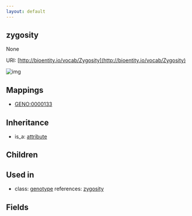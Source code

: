 ```yaml
---
layout: default
---
```


## zygosity


None

URI: [http://bioentity.io/vocab/Zygosity](http://bioentity.io/vocab/Zygosity)


![img](http://yuml.me/diagram/nofunky/class/%5Battribute%5D%5E-%5Bzygosity%5D)
## Mappings

 * [GENO:0000133](http://purl.obolibrary.org/obo/GENO_0000133)

## Inheritance

 *  is_a: [attribute](Attribute.html)

## Children


## Used in

 *  class: [genotype](Genotype.html) references: [zygosity](Zygosity.html)

## Fields

